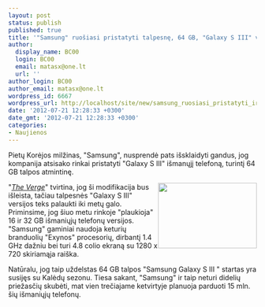 ```yaml
---
layout: post
status: publish
published: true
title: '"Samsung" ruošiasi pristatyti talpesnę, 64 GB, "Galaxy S III" versiją'
author:
  display_name: BC00
  login: BC00
  email: matasx@one.lt
  url: ''
author_login: BC00
author_email: matasx@one.lt
wordpress_id: 6667
wordpress_url: http://localhost/site/new/samsung_ruosiasi_pristatyti_ir_64_gb_talpos_galaxy_s_iii_versija/
date: '2012-07-21 12:28:33 +0300'
date_gmt: '2012-07-21 12:28:33 +0300'
categories:
- Naujienos
---
```

<p>
	Pietų Korėjos milžinas, &quot;Samsung&quot;, nusprendė pats i&scaron;sklaidyti gandus, jog kompanija atsisako rinkai pristatyti &quot;Galaxy S III&quot; i&scaron;manųjį telefoną, turintį 64 GB talpos atmintinę.</p>
<p>
	<img alt="" src="http://technews.lt/userfiles/galaxy3s.jpg" style="width: 200px; height: 133px; float: right;" />&quot;<a href="http://www.theverge.com/2012/7/18/3167297/64gb-samsung-galaxy-s-iii-availability-release"><em>The Verge</em></a>&quot; tvirtina, jog &scaron;i modifikacija bus i&scaron;leista, tačiau talpesnės &quot;Galaxy S III&quot; versijos teks palaukti iki metų galo. Priminsime, jog &scaron;iuo metu rinkoje &quot;plaukioja&quot; 16 ir 32 GB i&scaron;maniųjų telefonų versijos. &quot;Samsung&quot; gaminiai naudoja keturių branduolių &quot;Exynos&quot; procesorių, dirbantį 1.4 GHz dažniu bei turi 4.8 colio ekraną su 1280 x 720 skiriamąja rai&scaron;ka.</p>
<p>
	Natūralu, jog taip uždelstas 64 GB talpos &quot;Samsung Galaxy S III &quot; startas yra susijęs su Kalėdų sezonu. Tiesa sakant, &quot;Samsung&quot; ir taip neturi didelių priežasčių skubėti, mat vien trečiajame ketvirtyje planuoja parduoti 15 mln. &scaron;ių i&scaron;maniųjų telefonų.</p>
